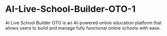 # AI-Live-School-Builder-OTO-1
AI Live School Builder OTO is an AI-powered online education platform that allows users to build and manage fully functional online schools with ease.
